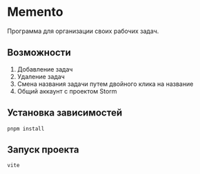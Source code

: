 # Memento 

Программа для организации своих рабочих задач.  

## Возможности

1. Добавление задач
2. Удаление задач
3. Смена названия задачи путем двойного клика на название
4. Общий аккаунт с проектом Storm

## Установка зависимостей

```
pnpm install
```

## Запуск проекта 
```
vite
```
